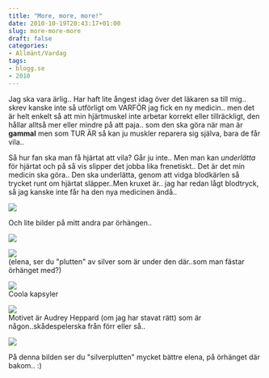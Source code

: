 ```yaml
---
title: "More, more, more!"
date: 2010-10-19T20:43:17+01:00
slug: more-more-more
draft: false
categories:
- Allmänt/Vardag
tags:
- blogg.se
- 2010
---
```

Jag ska vara ärlig.. Har haft lite ångest idag över det läkaren sa till mig.. skrev kanske inte så utförligt om VARFÖR jag fick en ny medicin.. men det är helt enkelt så att min hjärtmuskel inte arbetar korrekt eller tillräckligt, den hållar alltså mer eller mindre på att paja.. som den ska göra när man är **gammal** men som TUR ÄR så kan ju muskler reparera sig själva, bara de får vila..  
  
Så hur fan ska man få hjärtat att vila? Går ju inte.. Men man kan _underlätta_ för hjärtat och på så vis slipper det jobba lika frenetiskt.. Det är det min medicin ska göra.. Den ska underlätta, genom att vidga blodkärlen så trycket runt om hjärtat släpper..Men kruxet är.. jag har redan lågt blodtryck, så jag kanske inte får ha den nya medicinen ändå..  
  
![](/assets/images/blogg.se/dsc09512_113000160.jpg)  
  
  
Och lite bilder på mitt andra par örhängen..  
  
  
  
![](/assets/images/blogg.se/dsc09504_113001373.jpg)  
  
  
![](https://cdn1.cdnme.se/cdn/9-1/701517/images/2010/dsc09506_113001626.jpg)  
(elena, ser du "plutten" av silver som är under den där..som man fästar örhänget med?)  
  
  
![](/assets/images/blogg.se/dsc09508_113001883.jpg)  
Coola kapsyler  
  
  
![](/assets/images/blogg.se/dsc09509_113002012.jpg)  
Motivet är Audrey Heppard (om jag har stavat rätt) som är någon..skådespelerska från förr eller så..  
  
  
![](/assets/images/blogg.se/dsc09511_113002296.jpg)  
  
På denna bilden ser du "silverplutten" mycket bättre elena, på örhänget där bakom.. :)